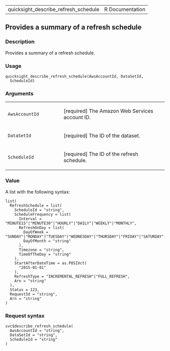 <table style="width: 100%;">
<tbody>
<tr class="odd">
<td>quicksight_describe_refresh_schedule</td>
<td style="text-align: right;">R Documentation</td>
</tr>
</tbody>
</table>

## Provides a summary of a refresh schedule

### Description

Provides a summary of a refresh schedule.

### Usage

    quicksight_describe_refresh_schedule(AwsAccountId, DataSetId,
      ScheduleId)

### Arguments

<table>
<colgroup>
<col style="width: 35%" />
<col style="width: 65%" />
</colgroup>
<tbody>
<tr class="odd">
<td><code
id="quicksight_describe_refresh_schedule_:_AwsAccountId">AwsAccountId</code></td>
<td><p>[required] The Amazon Web Services account ID.</p></td>
</tr>
<tr class="even">
<td><code
id="quicksight_describe_refresh_schedule_:_DataSetId">DataSetId</code></td>
<td><p>[required] The ID of the dataset.</p></td>
</tr>
<tr class="odd">
<td><code
id="quicksight_describe_refresh_schedule_:_ScheduleId">ScheduleId</code></td>
<td><p>[required] The ID of the refresh schedule.</p></td>
</tr>
</tbody>
</table>

### Value

A list with the following syntax:

    list(
      RefreshSchedule = list(
        ScheduleId = "string",
        ScheduleFrequency = list(
          Interval = "MINUTE15"|"MINUTE30"|"HOURLY"|"DAILY"|"WEEKLY"|"MONTHLY",
          RefreshOnDay = list(
            DayOfWeek = "SUNDAY"|"MONDAY"|"TUESDAY"|"WEDNESDAY"|"THURSDAY"|"FRIDAY"|"SATURDAY",
            DayOfMonth = "string"
          ),
          Timezone = "string",
          TimeOfTheDay = "string"
        ),
        StartAfterDateTime = as.POSIXct(
          "2015-01-01"
        ),
        RefreshType = "INCREMENTAL_REFRESH"|"FULL_REFRESH",
        Arn = "string"
      ),
      Status = 123,
      RequestId = "string",
      Arn = "string"
    )

### Request syntax

    svc$describe_refresh_schedule(
      AwsAccountId = "string",
      DataSetId = "string",
      ScheduleId = "string"
    )
